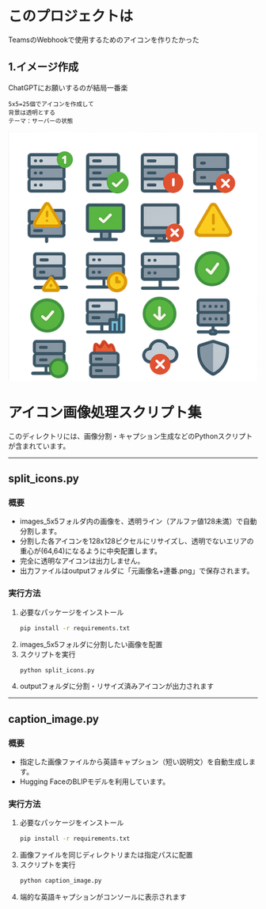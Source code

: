 # このプロジェクトは

TeamsのWebhookで使用するためのアイコンを作りたかった

## 1.イメージ作成

ChatGPTにお願いするのが結局一番楽

```
5x5=25個でアイコンを作成して
背景は透明とする
テーマ：サーバーの状態
```
![icon00](images_5x5/icon00.png)

# アイコン画像処理スクリプト集

このディレクトリには、画像分割・キャプション生成などのPythonスクリプトが含まれています。

---

## split_icons.py

### 概要
- images_5x5フォルダ内の画像を、透明ライン（アルファ値128未満）で自動分割します。
- 分割した各アイコンを128x128ピクセルにリサイズし、透明でないエリアの重心が(64,64)になるように中央配置します。
- 完全に透明なアイコンは出力しません。
- 出力ファイルはoutputフォルダに「元画像名+連番.png」で保存されます。

### 実行方法
1. 必要なパッケージをインストール
   ```bash
   pip install -r requirements.txt
   ```
2. images_5x5フォルダに分割したい画像を配置
3. スクリプトを実行
   ```bash
   python split_icons.py
   ```
4. outputフォルダに分割・リサイズ済みアイコンが出力されます

---

## caption_image.py

### 概要
- 指定した画像ファイルから英語キャプション（短い説明文）を自動生成します。
- Hugging FaceのBLIPモデルを利用しています。

### 実行方法
1. 必要なパッケージをインストール
   ```bash
   pip install -r requirements.txt
   ```
2. 画像ファイルを同じディレクトリまたは指定パスに配置
3. スクリプトを実行
   ```bash
   python caption_image.py
   ```
4. 端的な英語キャプションがコンソールに表示されます
